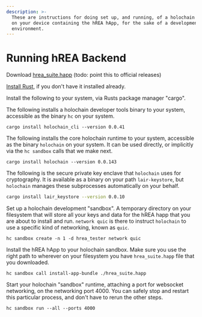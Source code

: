 ```yaml
---
description: >-
  These are instructions for doing set up, and running, of a holochain runtime
  on your device containing the hREA hApp, for the sake of a development
  environment.
---
```


# Running hREA Backend



Download [hrea\_suite.happ](https://drive.google.com/file/d/1h-Mg\_seAWP8P55S4JVzW9ssu2HhXHQ-W/view?usp=sharing) (todo: point this to official releases)

[Install Rust](https://www.rust-lang.org/tools/install), if you don't have it installed already.

Install the following to your system, via Rusts package manager "cargo".



The following installs a holochain developer tools binary to your system, accessible as the binary `hc` on your system.

```
cargo install holochain_cli --version 0.0.41
```



The following installs the core holochain runtime to your system, accessible as the binary `holochain` on your system. It can be used directly, or implicitly via the `hc sandbox` calls that we make next.

```
cargo install holochain --version 0.0.143
```



The following is the secure private key enclave that `holochain` uses for cryptography. It is available as a binary on your path `lair-keystore`, but `holochain` manages these subprocesses automatically on your behalf.

```bash
cargo install lair_keystore --version 0.0.10
```



Set up a holochain development "sandbox". A temporary directory on your filesystem that will store all your keys and data for the hREA happ that you are about to install and run. `network quic` is there to instruct `holochain` to use a specific kind of networking, known as `quic`.

```
hc sandbox create -n 1 -d hrea_tester network quic
```



Install the hREA hApp to your holochain sandbox. Make sure you use the right path to wherever on your filesystem you have `hrea_suite.happ` file that you downloaded.

```
hc sandbox call install-app-bundle ./hrea_suite.happ
```



Start your holochain "sandbox" runtime, attaching a port for websocket networking, on the networking port 4000. You can safely stop and restart this particular process, and don't have to rerun the other steps.

```
hc sandbox run --all --ports 4000
```



